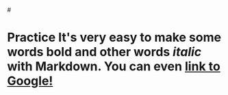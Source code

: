 #<h1>Practice
It's very easy to make some words **bold** and other words *italic* with
Markdown. You can even [link to Google!](http://google.com)